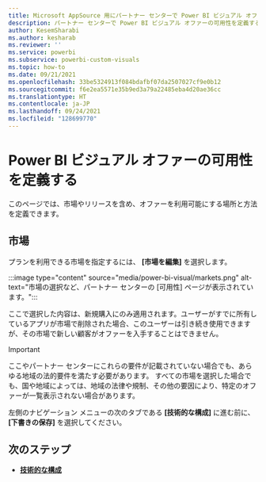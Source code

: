 ```yaml
---
title: Microsoft AppSource 用にパートナー センターで Power BI ビジュアル オファーの可用性を定義する
description: パートナー センターで Power BI ビジュアル オファーの可用性を定義する方法について説明します。
author: KesemSharabi
ms.author: kesharab
ms.reviewer: ''
ms.service: powerbi
ms.subservice: powerbi-custom-visuals
ms.topic: how-to
ms.date: 09/21/2021
ms.openlocfilehash: 33be5324913f084bdafbf07da2507027cf9e0b12
ms.sourcegitcommit: f6e2ea5571e35b9ed3a79a22485eba4d20ae36cc
ms.translationtype: HT
ms.contentlocale: ja-JP
ms.lasthandoff: 09/24/2021
ms.locfileid: "128699770"
---
```

# <a name="define-the-availability-of-a-power-bi-visuals-offer"></a>Power BI ビジュアル オファーの可用性を定義する

このページでは、市場やリリースを含め、オファーを利用可能にする場所と方法を定義できます。

## <a name="markets"></a>市場

プランを利用できる市場を指定するには、 **[市場を編集]** を選択します。

:::image type="content" source="media/power-bi-visual/markets.png" alt-text="市場の選択など、パートナー センターの [可用性] ページが表示されています。":::

ここで選択した内容は、新規購入にのみ適用されます。ユーザーがすでに所有しているアプリが市場で削除された場合、このユーザーは引き続き使用できますが、その市場で新しい顧客がオファーを入手することはできません。

>[!IMPORTANT]
>ここやパートナー センターにこれらの要件が記載されていない場合でも、あらゆる地域の法的要件を満たす必要があります。 すべての市場を選択した場合でも、国や地域によっては、地域の法律や規制、その他の要因により、特定のオファーが一覧表示されない場合があります。

左側のナビゲーション メニューの次のタブである **[技術的な構成]** に進む前に、 **[下書きの保存]** を選択してください。

## <a name="next-steps"></a>次のステップ

- [**技術的な構成**](power-bi-visual-technical-configuration.md)
